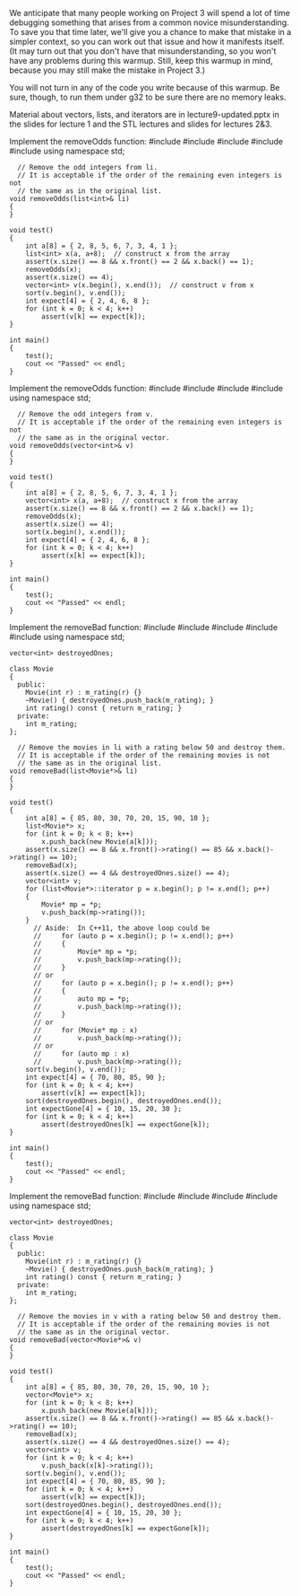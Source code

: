 We anticipate that many people working on Project 3 will spend a lot of time debugging something that arises from a common novice misunderstanding. To save you that time later, we'll give you a chance to make that mistake in a simpler context, so you can work out that issue and how it manifests itself. (It may turn out that you don't have that misunderstanding, so you won't have any problems during this warmup. Still, keep this warmup in mind, because you may still make the mistake in Project 3.)

You will not turn in any of the code you write because of this warmup. Be sure, though, to run them under g32 to be sure there are no memory leaks.

Material about vectors, lists, and iterators are in lecture9-updated.pptx in the slides for lecture 1 and the STL lectures and slides for lectures 2&3.

Implement the removeOdds function:
	#include <list>
	#include <vector>
	#include <algorithm>
	#include <iostream>
	#include <cassert>
	using namespace std;

	  // Remove the odd integers from li.
	  // It is acceptable if the order of the remaining even integers is not
	  // the same as in the original list.
	void removeOdds(list<int>& li)
	{
	}

	void test()
	{
	    int a[8] = { 2, 8, 5, 6, 7, 3, 4, 1 };
	    list<int> x(a, a+8);  // construct x from the array
	    assert(x.size() == 8 && x.front() == 2 && x.back() == 1);
	    removeOdds(x);
	    assert(x.size() == 4);
	    vector<int> v(x.begin(), x.end());  // construct v from x
	    sort(v.begin(), v.end());
	    int expect[4] = { 2, 4, 6, 8 };
	    for (int k = 0; k < 4; k++)
	        assert(v[k] == expect[k]);
	}

	int main()
	{
	    test();
	    cout << "Passed" << endl;
	}
Implement the removeOdds function:
	#include <vector>
	#include <algorithm>
	#include <iostream>
	#include <cassert>
	using namespace std;

	  // Remove the odd integers from v.
	  // It is acceptable if the order of the remaining even integers is not
	  // the same as in the original vector.
	void removeOdds(vector<int>& v)
	{
	}

	void test()
	{
	    int a[8] = { 2, 8, 5, 6, 7, 3, 4, 1 };
	    vector<int> x(a, a+8);  // construct x from the array
	    assert(x.size() == 8 && x.front() == 2 && x.back() == 1);
	    removeOdds(x);
	    assert(x.size() == 4);
	    sort(x.begin(), x.end());
	    int expect[4] = { 2, 4, 6, 8 };
	    for (int k = 0; k < 4; k++)
	        assert(x[k] == expect[k]);
	}

	int main()
	{
	    test();
	    cout << "Passed" << endl;
	}
Implement the removeBad function:
	#include <list>
	#include <vector>
	#include <algorithm>
	#include <iostream>
	#include <cassert>
	using namespace std;

	vector<int> destroyedOnes;

	class Movie
	{
	  public:
	    Movie(int r) : m_rating(r) {}
	    ~Movie() { destroyedOnes.push_back(m_rating); }
	    int rating() const { return m_rating; }
	  private:
	    int m_rating;
	};

	  // Remove the movies in li with a rating below 50 and destroy them.
	  // It is acceptable if the order of the remaining movies is not
	  // the same as in the original list.
	void removeBad(list<Movie*>& li)
	{
	}

	void test()
	{
	    int a[8] = { 85, 80, 30, 70, 20, 15, 90, 10 };
	    list<Movie*> x;
	    for (int k = 0; k < 8; k++)
	        x.push_back(new Movie(a[k]));
	    assert(x.size() == 8 && x.front()->rating() == 85 && x.back()->rating() == 10);
	    removeBad(x);
	    assert(x.size() == 4 && destroyedOnes.size() == 4);
	    vector<int> v;
	    for (list<Movie*>::iterator p = x.begin(); p != x.end(); p++)
	    {
	        Movie* mp = *p;
	        v.push_back(mp->rating());
	    }
	      // Aside:  In C++11, the above loop could be
	      //     for (auto p = x.begin(); p != x.end(); p++)
	      //     {
	      //         Movie* mp = *p;
	      //         v.push_back(mp->rating());
	      //     }
	      // or    
	      //     for (auto p = x.begin(); p != x.end(); p++)
	      //     {
	      //         auto mp = *p;
	      //         v.push_back(mp->rating());
	      //     }
	      // or    
	      //     for (Movie* mp : x)
	      //         v.push_back(mp->rating());
	      // or    
	      //     for (auto mp : x)
	      //         v.push_back(mp->rating());
	    sort(v.begin(), v.end());
	    int expect[4] = { 70, 80, 85, 90 };
	    for (int k = 0; k < 4; k++)
	        assert(v[k] == expect[k]);
	    sort(destroyedOnes.begin(), destroyedOnes.end());
	    int expectGone[4] = { 10, 15, 20, 30 };
	    for (int k = 0; k < 4; k++)
	        assert(destroyedOnes[k] == expectGone[k]);
	}

	int main()
	{
	    test();
	    cout << "Passed" << endl;
	}
Implement the removeBad function:
	#include <vector>
	#include <algorithm>
	#include <iostream>
	#include <cassert>
	using namespace std;

	vector<int> destroyedOnes;

	class Movie
	{
	  public:
	    Movie(int r) : m_rating(r) {}
	    ~Movie() { destroyedOnes.push_back(m_rating); }
	    int rating() const { return m_rating; }
	  private:
	    int m_rating;
	};

	  // Remove the movies in v with a rating below 50 and destroy them.
	  // It is acceptable if the order of the remaining movies is not
	  // the same as in the original vector.
	void removeBad(vector<Movie*>& v)
	{
	}

	void test()
	{
	    int a[8] = { 85, 80, 30, 70, 20, 15, 90, 10 };
	    vector<Movie*> x;
	    for (int k = 0; k < 8; k++)
	        x.push_back(new Movie(a[k]));
	    assert(x.size() == 8 && x.front()->rating() == 85 && x.back()->rating() == 10);
	    removeBad(x);
	    assert(x.size() == 4 && destroyedOnes.size() == 4);
	    vector<int> v;
	    for (int k = 0; k < 4; k++)
	        v.push_back(x[k]->rating());
	    sort(v.begin(), v.end());
	    int expect[4] = { 70, 80, 85, 90 };
	    for (int k = 0; k < 4; k++)
	        assert(v[k] == expect[k]);
	    sort(destroyedOnes.begin(), destroyedOnes.end());
	    int expectGone[4] = { 10, 15, 20, 30 };
	    for (int k = 0; k < 4; k++)
	        assert(destroyedOnes[k] == expectGone[k]);
	}

	int main()
	{
	    test();
	    cout << "Passed" << endl;
	}
